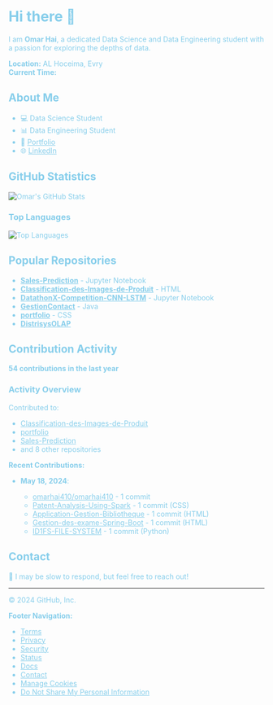 <h1 style="color:#87CEEB;">Hi there 👋</h1>

<p style="color:#87CEEB;">I am <strong>Omar Hai</strong>, a dedicated Data Science and Data Engineering student with a passion for exploring the depths of data.</p>

<p style="color:#87CEEB;"><strong>Location:</strong> AL Hoceima, Evry<br>
<strong>Current Time:</strong> <!--TIME--></p>

<h2 style="color:#87CEEB;">About Me</h2>

<ul style="color:#87CEEB;">
<li>💻 Data Science Student</li>
<li>📊 Data Engineering Student</li>
<li>🔗 <a href="https://omarhai410.github.io/portfolio/" style="color:#87CEEB;">Portfolio</a></li>
<li>🌐 <a href="https://linkedin.com/in/omar-hai-b75b32207" style="color:#87CEEB;">LinkedIn</a></li>
</ul>

<h2 style="color:#87CEEB;">GitHub Statistics</h2>

<p><img src="https://github-readme-stats.vercel.app/api?username=omarhai410&show_icons=true&theme=radical" alt="Omar's GitHub Stats" style="color:#87CEEB;"></p>

<h3 style="color:#87CEEB;">Top Languages</h3>
<p><img src="https://github-readme-stats.vercel.app/api/top-langs/?username=omarhai410&layout=compact&langs_count=10&theme=radical" alt="Top Languages" style="color:#87CEEB;"></p>

<h2 style="color:#87CEEB;">Popular Repositories</h2>

<ul style="color:#87CEEB;">
<li><a href="https://github.com/omarhai410/Sales-Prediction" style="color:#87CEEB;"><strong>Sales-Prediction</strong></a> - Jupyter Notebook</li>
<li><a href="https://github.com/omarhai410/Classification-des-Images-de-Produit" style="color:#87CEEB;"><strong>Classification-des-Images-de-Produit</strong></a> - HTML</li>
<li><a href="https://github.com/omarhai410/DatathonX-Competition-CNN-LSTM" style="color:#87CEEB;"><strong>DatathonX-Competition-CNN-LSTM</strong></a> - Jupyter Notebook</li>
<li><a href="https://github.com/omarhai410/GestionContact" style="color:#87CEEB;"><strong>GestionContact</strong></a> - Java</li>
<li><a href="https://github.com/omarhai410/portfolio" style="color:#87CEEB;"><strong>portfolio</strong></a> - CSS</li>
<li><a href="https://github.com/omarhai410/DistrisysOLAP" style="color:#87CEEB;"><strong>DistrisysOLAP</strong></a></li>
</ul>

<h2 style="color:#87CEEB;">Contribution Activity</h2>

<p style="color:#87CEEB;"><strong>54 contributions in the last year</strong></p>

<h3 style="color:#87CEEB;">Activity Overview</h3>

<p style="color:#87CEEB;">Contributed to:</p>
<ul style="color:#87CEEB;">
<li><a href="https://github.com/omarhai410/Classification-des-Images-de-Produit" style="color:#87CEEB;">Classification-des-Images-de-Produit</a></li>
<li><a href="https://github.com/omarhai410/portfolio" style="color:#87CEEB;">portfolio</a></li>
<li><a href="https://github.com/omarhai410/Sales-Prediction" style="color:#87CEEB;">Sales-Prediction</a></li>
<li>and 8 other repositories</li>
</ul>

<p style="color:#87CEEB;"><strong>Recent Contributions:</strong></p>
<ul style="color:#87CEEB;">
<li><strong>May 18, 2024</strong>:</li>
<ul style="color:#87CEEB;">
<li><a href="https://github.com/omarhai410/omarhai410" style="color:#87CEEB;">omarhai410/omarhai410</a> - 1 commit</li>
<li><a href="https://github.com/omarhai410/Patent-Analysis-Using-Spark" style="color:#87CEEB;">Patent-Analysis-Using-Spark</a> - 1 commit (CSS)</li>
<li><a href="https://github.com/omarhai410/Application-Gestion-Bibliotheque" style="color:#87CEEB;">Application-Gestion-Bibliotheque</a> - 1 commit (HTML)</li>
<li><a href="https://github.com/omarhai410/Gestion-des-exame-Spring-Boot" style="color:#87CEEB;">Gestion-des-exame-Spring-Boot</a> - 1 commit (HTML)</li>
<li><a href="https://github.com/omarhai410/ID1FS-FILE-SYSTEM" style="color:#87CEEB;">ID1FS-FILE-SYSTEM</a> - 1 commit (Python)</li>
</ul>
</ul>

<h2 style="color:#87CEEB;">Contact</h2>

<p style="color:#87CEEB;">💭 I may be slow to respond, but feel free to reach out!</p>

<hr style="color:#87CEEB;">

<p style="color:#87CEEB;">© 2024 GitHub, Inc.</p>

<p style="color:#87CEEB;"><strong>Footer Navigation:</strong></p>
<ul style="color:#87CEEB;">
<li><a href="https://github.com/terms" style="color:#87CEEB;">Terms</a></li>
<li><a href="https://github.com/privacy" style="color:#87CEEB;">Privacy</a></li>
<li><a href="https://github.com/security" style="color:#87CEEB;">Security</a></li>
<li><a href="https://github.com/status" style="color:#87CEEB;">Status</a></li>
<li><a href="https://github.com/docs" style="color:#87CEEB;">Docs</a></li>
<li><a href="https://github.com/contact" style="color:#87CEEB;">Contact</a></li>
<li><a href="https://github.com/cookies" style="color:#87CEEB;">Manage Cookies</a></li>
<li><a href="https://github.com/donotshare" style="color:#87CEEB;">Do Not Share My Personal Information</a></li>
</ul>
